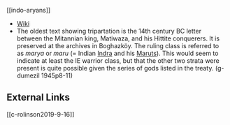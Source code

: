 [[indo-aryans]]

- [Wiki](https://en.wikipedia.org/wiki/Mitanni)
- The oldest text showing tripartation is the 14th century BC letter between the Mitannian king, Matiwaza, and his Hittite conquerers. It is preserved at the archives in Boghazköy. The ruling class is referred to as *marya* or *maru* (= Indian [Indra](indra) and his [Maruts](maruts.md)). This would seem to indicate at least the IE warrior class, but that the other two strata were present is quite possible given the series of gods listed in the treaty. (g-dumezil 1945p8-11)

## External Links
[[c-rolinson2019-9-16]]